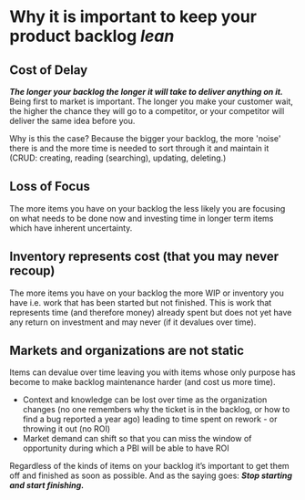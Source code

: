 # Why it is important to keep your product backlog _lean_

## Cost of Delay
_**The longer your backlog the longer it will take to deliver anything on it.**_
Being first to market is important. The longer you make your customer wait, the higher the chance they will go to a competitor, or your competitor will deliver the same idea before you.

Why is this the case? Because the bigger your backlog, the more 'noise' there is and the more time is needed to sort through it and maintain it (CRUD: creating, reading (searching), updating, deleting.)

## Loss of Focus
The more items you have on your backlog the less likely you are focusing on what needs to be done now and investing time in longer term items which have inherent uncertainty.

## Inventory represents cost (that you may never recoup)
The more items you have on your backlog the more WIP or inventory you have i.e. work that has been started but not finished. This is work that represents time (and therefore money) already spent but does not yet have any return on investment and may never (if it devalues over time).

## Markets and organizations are not static
Items can devalue over time leaving you with items whose only purpose has become to make backlog maintenance harder (and cost us more time).
* Context and knowledge can be lost over time as the organization changes (no one remembers why the ticket is in the backlog, or how to find a bug reported a year ago) leading to time spent on rework - or throwing it out (no ROI)
* Market demand can shift so that you can miss the window of opportunity during which a PBI will be able to have ROI

Regardless of the kinds of items on your backlog it’s important to get them off and finished as soon as possible.
And as the saying goes: _**Stop starting and start finishing.**_
